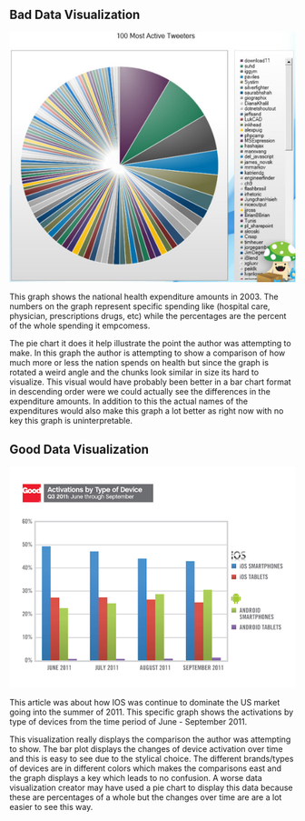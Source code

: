 ## Bad Data Visualization

![Bad Graph](twitter-pie-chart.png)

This graph shows the national health expenditure amounts in 2003. The
numbers on the graph represent specific spending like (hospital care,
physician, prescriptions drugs, etc) while the percentages are the
percent of the whole spending it empcomess.

The pie chart it does it help illustrate the point the author was
attempting to make. In this graph the author is attempting to show a
comparison of how much more or less the nation spends on health but
since the graph is rotated a weird angle and the chunks look similar in
size its hard to visualize. This visual would have probably been better
in a bar chart format in descending order were we could actually see the
differences in the expenditure amounts. In addition to this the actual
names of the expenditures would also make this graph a lot better as
right now with no key this graph is uninterpretable.

## Good Data Visualization

![Good Graph](activation-by-device-type-bar-chart.png)

This article was about how IOS was continue to dominate the US market
going into the summer of 2011. This specific graph shows the activations
by type of devices from the time period of June - September 2011.

This visualization really displays the comparison the author was
attempting to show. The bar plot displays the changes of device
activation over time and this is easy to see due to the stylical choice.
The different brands/types of devices are in different colors which
makes the comparisons east and the graph displays a key which leads to
no confusion. A worse data visualization creator may have used a pie
chart to display this data because these are percentages of a whole but
the changes over time are are a lot easier to see this way.
